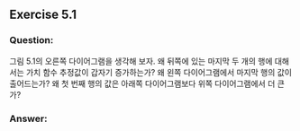## Exercise 5.1

### Question:

그림 5.1의 오른쪽 다이어그램을 생각해 보자. 왜 뒤쪽에 있는 마지막 두 개의 행에 대해서는 가치 함수 추정값이 갑자기 증가하는가? 왜 왼쪽 다이어그램에서 마지막 행의 값이 출어드는가? 왜 첫 번째 행의 값은 아래쪽 다이어그램보다 위쪽 다이어그램에서 더 큰가?

### Answer:
